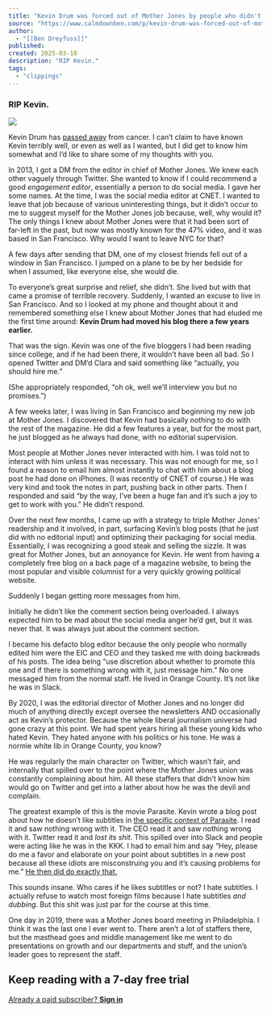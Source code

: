 ```yaml
---
title: "Kevin Drum was forced out of Mother Jones by people who didn't know about a secret thing he did for them."
source: "https://www.calmdownben.com/p/kevin-drum-was-forced-out-of-mother"
author:
  - "[[Ben Dreyfuss]]"
published:
created: 2025-03-18
description: "RIP Kevin."
tags:
  - "clippings"
---
```

### RIP Kevin.

![](https://substackcdn.com/image/fetch/w_1456,c_limit,f_auto,q_auto:good,fl_progressive:steep/https%3A%2F%2Fsubstack-post-media.s3.amazonaws.com%2Fpublic%2Fimages%2Fa4de5f99-7aa9-43b8-938c-ebd180bde63a_1642x1058.png)

Kevin Drum has [passed away](https://jabberwocking.com/health-update-100/) from cancer. I can’t claim to have known Kevin terribly well, or even as well as I wanted, but I did get to know him somewhat and I’d like to share some of my thoughts with you.

In 2013, I got a DM from the editor in chief of Mother Jones. We knew each other vaguely through Twitter. She wanted to know if I could recommend a good *engagement editor*, essentially a person to do social media. I gave her some names. At the time, I was the social media editor at CNET. I wanted to leave that job because of various uninteresting things, but it didn’t occur to me to suggest myself for the Mother Jones job because, well, why would it? The only things I knew about Mother Jones were that it had been sort of far-left in the past, but now was mostly known for the 47% video, and it was based in San Francisco. Why would I want to leave NYC for that?

A few days after sending that DM, one of my closest friends fell out of a window in San Francisco. I jumped on a plane to be by her bedside for when I assumed, like everyone else, she would die.

To everyone’s great surprise and relief, she didn’t. She lived but with that came a promise of terrible recovery. Suddenly, I wanted an excuse to live in San Francisco. And so I looked at my phone and thought about it and remembered something else I knew about Mother Jones that had eluded me the first time around: **Kevin Drum had moved his blog there a few years earlier.**

That was the sign. Kevin was one of the five bloggers I had been reading since college, and if he had been there, it wouldn’t have been all bad. So I opened Twitter and DM’d Clara and said something like “actually, you should hire me.”

(She appropriately responded, “oh ok, well we’ll interview you but no promises.”)

A few weeks later, I was living in San Francisco and beginning my new job at Mother Jones. I discovered that Kevin had basically nothing to do with the rest of the magazine. He did a few features a year, but for the most part, he just blogged as he always had done, with no editorial supervision.

Most people at Mother Jones never interacted with him. I was told not to interact with him unless it was necessary. This was not enough for me, so I found a reason to email him almost instantly to chat with him about a blog post he had done on iPhones. (I was recently of CNET of course.) He was very kind and took the notes in part, pushing back in other parts. Then I responded and said “by the way, I’ve been a huge fan and it’s such a joy to get to work with you.” He didn’t respond.

Over the next few months, I came up with a strategy to triple Mother Jones’ readership and it involved, in part, surfacing Kevin’s blog posts (that he just did with no editorial input) and optimizing their packaging for social media. Essentially, I was recognizing a good steak and selling the sizzle. It was great for Mother Jones, but an annoyance for Kevin. He went from having a completely free blog on a back page of a magazine website, to being the most popular and visible columnist for a very quickly growing political website.

Suddenly I began getting more messages from him.

Initially he didn’t like the comment section being overloaded. I always expected him to be mad about the social media anger he’d get, but it was never that. It was always just about the comment section.

I became his defacto blog editor because the only people who normally edited him were the EIC and CEO and they tasked me with doing backreads of his posts. The idea being “use discretion about whether to promote this one and if there is something wrong with it, just message him.” No one messaged him from the normal staff. He lived in Orange County. It’s not like he was in Slack.

By 2020, I was the editorial director of Mother Jones and no longer did much of anything directly except oversee the newsletters AND occasionally act as Kevin’s protector. Because the whole liberal journalism universe had gone crazy at this point. We had spent years hiring all these young kids who hated Kevin. They hated anyone with his politics or his tone. He was a normie white lib in Orange County, you know?

He was regularly the main character on Twitter, which wasn’t fair, and internally that spilled over to the point where the Mother Jones union was constantly complaining about him. All these staffers that didn’t know him would go on Twitter and get into a lather about how he was the devil and complain.

The greatest example of this is the movie Parasite. Kevin wrote a blog post about how he doesn’t like subtitles in [the specific context of Parasite](https://www.motherjones.com/kevin-drum/2020/02/subtitles-really-do-suck-you-know/). I read it and saw nothing wrong with it. The CEO read it and saw nothing wrong with it. Twitter read it and *lost its shit*. This spilled over into Slack and people were acting like he was in the KKK. I had to email him and say “Hey, please do me a favor and elaborate on your point about subtitles in a new post because all these idiots are misconstruing you and it’s causing problems for me.” [He then did do exactly that.](https://www.motherjones.com/kevin-drum/2020/02/twitter-2/)

This sounds insane. Who cares if he likes subtitles or not? I hate subtitles. I actually refuse to watch most foreign films because I hate subtitles *and dubbing*. But this shit was just par for the course at this time.

One day in 2019, there was a Mother Jones board meeting in Philadelphia. I think it was the last one I ever went to. There aren’t a lot of staffers there, but the masthead goes and middle management like me went to do presentations on growth and our departments and stuff, and the union’s leader goes to represent the staff.

## Keep reading with a 7-day free trial

[Already a paid subscriber? **Sign in**](https://substack.com/sign-in?redirect=%2Fp%2Fkevin-drum-was-forced-out-of-mother&for_pub=bendreyfuss&change_user=false)
